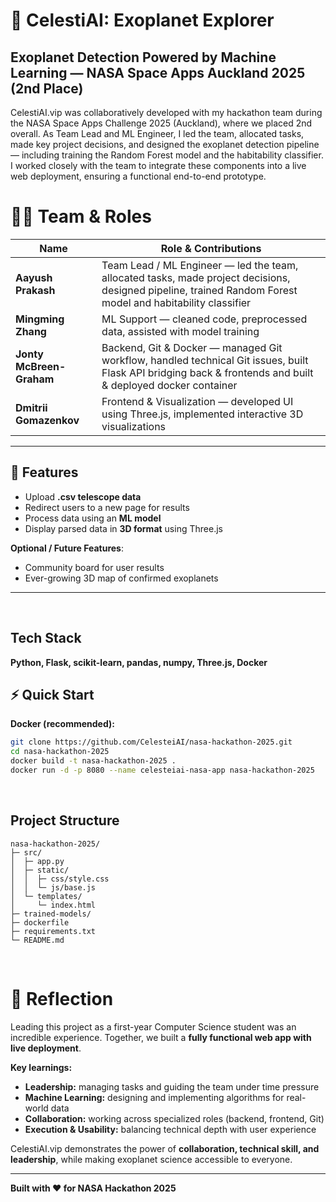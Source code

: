# 🌌 CelestiAI: Exoplanet Explorer
## Exoplanet Detection Powered by Machine Learning — NASA Space Apps Auckland 2025 (2nd Place)

CelestiAI.vip was collaboratively developed with my hackathon team during the NASA Space Apps Challenge 2025 (Auckland), where we placed 2nd overall.
As Team Lead and ML Engineer, I led the team, allocated tasks, made key project decisions, and designed the exoplanet detection pipeline — including training the Random Forest model and the habitability classifier. I worked closely with the team to integrate these components into a live web deployment, ensuring a functional end-to-end prototype.

# 👩‍🚀 Team & Roles
| Name | Role & Contributions |
|------|--------------------|
| **Aayush Prakash** | Team Lead / ML Engineer — led the team, allocated tasks, made project decisions, designed pipeline, trained Random Forest model and habitability classifier |
| **Mingming Zhang** | ML Support — cleaned code, preprocessed data, assisted with model training |
| **Jonty McBreen-Graham** | Backend, Git & Docker — managed Git workflow, handled technical Git issues, built Flask API bridging back & frontends and built & deployed docker container |
| **Dmitrii Gomazenkov** | Frontend & Visualization — developed UI using Three.js, implemented interactive 3D visualizations |

---           

## 🚀 Features

- Upload **.csv telescope data**  
- Redirect users to a new page for results  
- Process data using an **ML model**  
- Display parsed data in **3D format** using Three.js  

**Optional / Future Features**:  
- Community board for user results  
- Ever-growing 3D map of confirmed exoplanets  

---

<br>

## Tech Stack

**Python, Flask, scikit-learn, pandas, numpy, Three.js, Docker**


## ⚡ Quick Start

**Docker (recommended):**  
```bash
git clone https://github.com/CelesteiAI/nasa-hackathon-2025.git
cd nasa-hackathon-2025
docker build -t nasa-hackathon-2025 .
docker run -d -p 8080 --name celesteiai-nasa-app nasa-hackathon-2025
```

<br>

##  Project Structure

```
nasa-hackathon-2025/
├─ src/
│  ├─ app.py                
│  ├─ static/
│  │  ├─ css/style.css
│  │  └─ js/base.js
│  └─ templates/
│     └─ index.html
├─ trained-models/          
├─ dockerfile              
├─ requirements.txt         
└─ README.md               
```

<br>


# 🌠 Reflection

Leading this project as a first-year Computer Science student was an incredible experience. Together, we built a **fully functional web app with live deployment**.

**Key learnings:**
- **Leadership:** managing tasks and guiding the team under time pressure
- **Machine Learning:** designing and implementing algorithms for real-world data
- **Collaboration:** working across specialized roles (backend, frontend, Git)
- **Execution & Usability:** balancing technical depth with user experience

CelestiAI.vip demonstrates the power of **collaboration, technical skill, and leadership**, while making exoplanet science accessible to everyone.

---

**Built with ❤️ for NASA Hackathon 2025**
